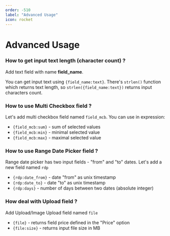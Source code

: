 ```yaml
---
order: -510
label: "Advanced Usage"
icon: rocket
---
```


# Advanced Usage

### How to get input text length (character count) ?

Add text field with name **field_name**.

You can get input text using ``{field_name:text}``. 
There's ``strlen()`` function which returns text length, so ``strlen({field_name:text})`` returns input characters count.

### How to use Multi Checkbox field ?

Let's add multi checkbox field named ``field_mcb``. You can use in expression:
* ``{field_mcb:sum}`` - sum of selected values
* ``{field_mcb:min}`` - minimal selected value
* ``{field_mcb:max}`` - maximal selected value

### How to use Range Date Picker field ?

Range date picker has two input fields - "from" and "to" dates. Let's add a new field named ``rdp``
* ``{rdp:date_from}`` - date "from" as unix timestamp
* ``{rdp:date_to}`` - date "to" as unix timestamp
* ``{rdp:days}`` - number of days between two dates (absolute integer)

### How deal with Upload field ?

Add Upload/Image Upload field named ``file``
* ``{file}`` - returns field price defined in the "Price" option
* ``{file:size}`` - returns input file size in MB